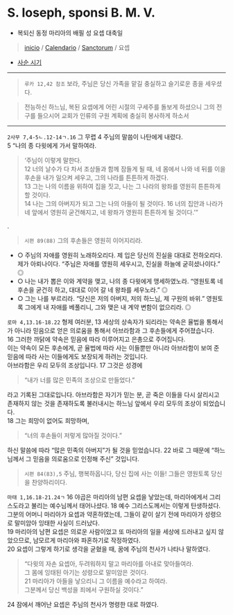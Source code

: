 # S. Ioseph, sponsi B. M. V.
- 복되신 동정 마리아의 배필 성 요셉 대축일  

> [inicio](../../README.md) / [Calendario](../../LC.md) / [Sanctorum](../SS.md) / 요셉  

- [사순 시기](../LQ.md)  

----

> `루카 12,42 참조` 보라, 주님은 당신 가족을 맡길 충실하고 슬기로운 종을 세우셨다.

> 전능하신 하느님, 복된 요셉에게 어린 시절의 구세주를 돌보게 하셨으니 그의 전구를 들으시어 교회가 인류의 구원 계획에 충실히 봉사하게 하소서

----

`2사무 7,4-5ㄴ.12-14ㄱ.16` 그 무렵 4 주님의 말씀이 나탄에게 내렸다.  
5 “나의 종 다윗에게 가서 말하여라.  

> ‘주님이 이렇게 말한다.  
12 너의 날수가 다 차서 조상들과 함께 잠들게 될 때, 네 몸에서 나와 네 뒤를 이을 후손을 내가 일으켜 세우고, 그의 나라를 튼튼하게 하겠다.  
13 그는 나의 이름을 위하여 집을 짓고, 나는 그 나라의 왕좌를 영원히 튼튼하게 할 것이다.  
14 나는 그의 아버지가 되고 그는 나의 아들이 될 것이다.
> 16 너의 집안과 나라가 네 앞에서 영원히 굳건해지고, 네 왕좌가 영원히 튼튼하게 될 것이다.’”  

.

> `시편 89(88)` 그의 후손들은 영원히 이어지리라.
- ○ 주님의 자애를 영원히 노래하오리다. 제 입은 당신의 진실을 대대로 전하오리다. 제가 아뢰나이다. “주님은 자애를 영원히 세우시고, 진실을 하늘에 굳히셨나이다.” ◎
- ○ 나는 내가 뽑은 이와 계약을 맺고, 나의 종 다윗에게 맹세하였노라. “영원토록 네 후손을 굳건히 하고, 대대로 이어 갈 네 왕좌를 세우노라.” ◎
- ○ 그는 나를 부르리라. “당신은 저의 아버지, 저의 하느님, 제 구원의 바위.” 영원토록 그에게 내 자애를 베풀리니, 그와 맺은 내 계약 변함이 없으리라. ◎


`로마 4,13.16-18.22` 형제 여러분, 13 세상의 상속자가 되리라는 약속은 율법을 통해서가 아니라 믿음으로 얻은 의로움을 통해서 아브라함과 그 후손들에게 주어졌습니다.  
16 그러한 까닭에 약속은 믿음에 따라 이루어지고 은총으로 주어집니다.  
이는 약속이 모든 후손에게, 곧 율법에 따라 사는 이들뿐만 아니라 아브라함이 보여 준 믿음에 따라 사는 이들에게도 보장되게 하려는 것입니다.  
아브라함은 우리 모두의 조상입니다. 17 그것은 성경에
> “내가 너를 많은 민족의 조상으로 만들었다.”

라고 기록된 그대로입니다. 아브라함은 자기가 믿는 분, 곧 죽은 이들을 다시 살리시고 존재하지 않는 것을 존재하도록 불러내시는 하느님 앞에서 우리 모두의 조상이 되었습니다.  
18 그는 희망이 없어도 희망하며,
> “너의 후손들이 저렇게 많아질 것이다.”

하신 말씀에 따라 “많은 민족의 아버지”가 될 것을 믿었습니다. 22 바로 그 때문에 “하느님께서 그 믿음을 의로움으로 인정해 주신” 것입니다.


> `시편 84(83),5` 주님, 행복하옵니다, 당신 집에 사는 이들! 그들은 영원토록 당신을 찬양하리이다.




`마태 1,16.18-21.24ㄱ` 16 야곱은 마리아의 남편 요셉을 낳았는데, 마리아에게서 그리스도라고 불리는 예수님께서 태어나셨다.
18 예수 그리스도께서는 이렇게 탄생하셨다.  
그분의 어머니 마리아가 요셉과 약혼하였는데, 그들이 같이 살기 전에 마리아가 성령으로 말미암아 잉태한 사실이 드러났다.  
19 마리아의 남편 요셉은 의로운 사람이었고 또 마리아의 일을 세상에 드러내고 싶지 않았으므로, 남모르게 마리아와 파혼하기로 작정하였다.  
20 요셉이 그렇게 하기로 생각을 굳혔을 때, 꿈에 주님의 천사가 나타나 말하였다.  
> “다윗의 자손 요셉아, 두려워하지 말고 마리아를 아내로 맞아들여라.  
그 몸에 잉태된 아기는 성령으로 말미암은 것이다.  
21 마리아가 아들을 낳으리니 그 이름을 예수라고 하여라.  
그분께서 당신 백성을 죄에서 구원하실 것이다.”  

24 잠에서 깨어난 요셉은 주님의 천사가 명령한 대로 하였다.